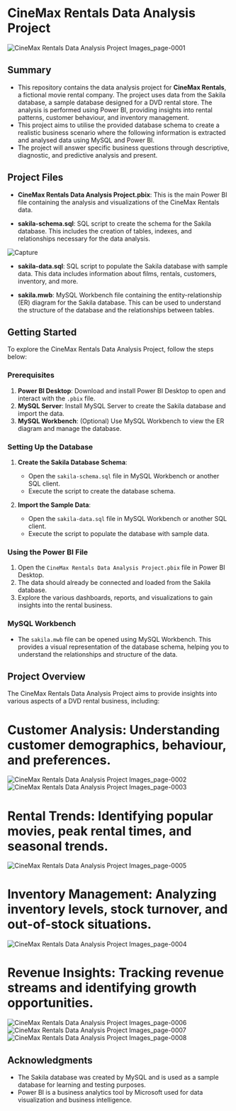 # CineMax Rentals Data Analysis Project
![CineMax Rentals Data Analysis Project Images_page-0001](https://github.com/user-attachments/assets/46d38975-4bf1-4a87-8617-ee6c87a372bd)

## Summary
* This repository contains the data analysis project for **CineMax Rentals**, a fictional movie rental company. The project uses data from the Sakila database, a sample database designed for a DVD rental store. The analysis is performed using Power BI, providing insights into rental patterns, customer behaviour, and inventory management.
* This project aims to utilise the provided database schema to create a realistic business scenario where the following information is extracted and analysed data using MySQL and Power BI.
* The project will answer specific business questions through descriptive, diagnostic, and predictive analysis and present.

## Project Files

- **CineMax Rentals Data Analysis Project.pbix**: This is the main Power BI file containing the analysis and visualizations of the CineMax Rentals data.
  
- **sakila-schema.sql**: SQL script to create the schema for the Sakila database. This includes the creation of tables, indexes, and relationships necessary for the data analysis.

![Capture](https://github.com/user-attachments/assets/8ff3f304-a79c-4bfe-91da-b38fa89449a1)


- **sakila-data.sql**: SQL script to populate the Sakila database with sample data. This data includes information about films, rentals, customers, inventory, and more.

- **sakila.mwb**: MySQL Workbench file containing the entity-relationship (ER) diagram for the Sakila database. This can be used to understand the structure of the database and the relationships between tables.

## Getting Started

To explore the CineMax Rentals Data Analysis Project, follow the steps below:

### Prerequisites

1. **Power BI Desktop**: Download and install Power BI Desktop to open and interact with the `.pbix` file.
2. **MySQL Server**: Install MySQL Server to create the Sakila database and import the data.
3. **MySQL Workbench**: (Optional) Use MySQL Workbench to view the ER diagram and manage the database.

### Setting Up the Database

1. **Create the Sakila Database Schema**:
   - Open the `sakila-schema.sql` file in MySQL Workbench or another SQL client.
   - Execute the script to create the database schema.

2. **Import the Sample Data**:
   - Open the `sakila-data.sql` file in MySQL Workbench or another SQL client.
   - Execute the script to populate the database with sample data.

### Using the Power BI File

1. Open the `CineMax Rentals Data Analysis Project.pbix` file in Power BI Desktop.
2. The data should already be connected and loaded from the Sakila database.
3. Explore the various dashboards, reports, and visualizations to gain insights into the rental business.

### MySQL Workbench

- The `sakila.mwb` file can be opened using MySQL Workbench. This provides a visual representation of the database schema, helping you to understand the relationships and structure of the data.

## Project Overview

The CineMax Rentals Data Analysis Project aims to provide insights into various aspects of a DVD rental business, including:

# Customer Analysis: Understanding customer demographics, behaviour, and preferences.
![CineMax Rentals Data Analysis Project Images_page-0002](https://github.com/user-attachments/assets/1e6f6797-19a0-46d6-a1ec-11e59cb1c2c7)![CineMax Rentals Data Analysis Project Images_page-0003](https://github.com/user-attachments/assets/8f60fa8a-fedb-4585-beb5-87b347170848)



# Rental Trends: Identifying popular movies, peak rental times, and seasonal trends.
  ![CineMax Rentals Data Analysis Project Images_page-0005](https://github.com/user-attachments/assets/34d5b141-867c-4170-a22b-8b9a03289b49)

# Inventory Management: Analyzing inventory levels, stock turnover, and out-of-stock situations.
![CineMax Rentals Data Analysis Project Images_page-0004](https://github.com/user-attachments/assets/e0f0e6e0-7e3b-4580-9b8d-ed1da4865783)

# Revenue Insights: Tracking revenue streams and identifying growth opportunities.
![CineMax Rentals Data Analysis Project Images_page-0006](https://github.com/user-attachments/assets/6f8b5d84-d4f3-4224-ac96-a40e8ca6cc20)![CineMax Rentals Data Analysis Project Images_page-0007](https://github.com/user-attachments/assets/635ff61f-9551-487d-9009-c4176658ed9e)![CineMax Rentals Data Analysis Project Images_page-0008](https://github.com/user-attachments/assets/b78f4e5f-576a-4f75-9f47-1a6460da1fcb)

## Acknowledgments

- The Sakila database was created by MySQL and is used as a sample database for learning and testing purposes.
- Power BI is a business analytics tool by Microsoft used for data visualization and business intelligence.


